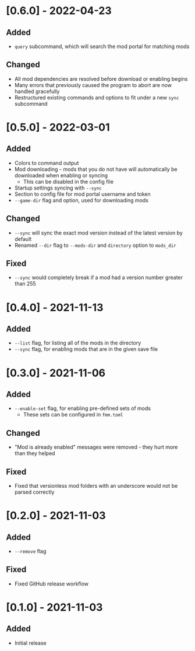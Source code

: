 # [0.6.0] - 2022-04-23

## Added
- `query` subcommand, which will search the mod portal for matching mods

## Changed
- All mod dependencies are resolved before download or enabling begins
- Many errors that previously caused the program to abort are now handled gracefully
- Restructured existing commands and options to fit under a new `sync` subcommand

# [0.5.0] - 2022-03-01

## Added
- Colors to command output
- Mod downloading - mods that you do not have will automatically be downloaded when enabling or syncing
  - This can be disabled in the config file
- Startup settings syncing with `--sync`
- Section to config file for mod portal username and token
- `--game-dir` flag and option, used for downloading mods

## Changed
- `--sync` will sync the exact mod version instead of the latest version by default
- Renamed `--dir` flag to `--mods-dir` and `directory` option to `mods_dir`

## Fixed
- `--sync` would completely break if a mod had a version number greater than 255

# [0.4.0] - 2021-11-13

## Added
- `--list` flag, for listing all of the mods in the directory
- `--sync` flag, for enabling mods that are in the given save file

# [0.3.0] - 2021-11-06

## Added
- `--enable-set` flag, for enabling pre-defined sets of mods
  - These sets can be configured in `fmm.toml`

## Changed
- "Mod is already enabled" messages were removed - they hurt more than they helped

## Fixed
- Fixed that versionless mod folders with an underscore would not be parsed correctly

# [0.2.0] - 2021-11-03

## Added
- `--remove` flag

## Fixed
- Fixed GitHub release workflow

# [0.1.0] - 2021-11-03

## Added
- Initial release
